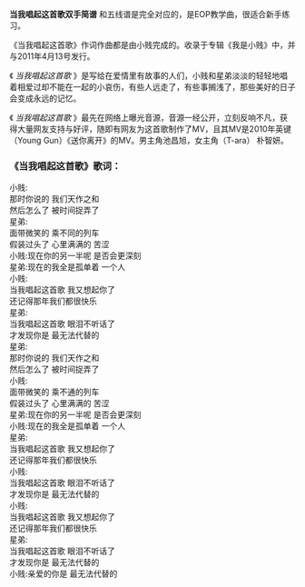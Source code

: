 

**当我唱起这首歌双手简谱** 和五线谱是完全对应的，是EOP教学曲，很适合新手练习。

《当我唱起这首歌》作词作曲都是由小贱完成的。收录于专辑《我是小贱》中，并与2011年4月13号发行。

《 _当我唱起这首歌_
》是写给在爱情里有故事的人们，小贱和星弟淡淡的轻轻地唱着相爱过却不能在一起的小哀伤，有些人远走了，有些事搁浅了，那些美好的日子会变成永远的记忆。

《 _当我唱起这首歌_
》最先在网络上曝光音源，音源一经公开，立刻反响不凡，获得大量网友支持与好评，随即有网友为这首歌制作了MV，且其MV是2010年英键（Young
Gun）《送你离开》的MV。男主角池昌旭，女主角（T-ara） 朴智妍。

### 《当我唱起这首歌》歌词：

小贱:  
那时你说的 我们天作之和  
然后怎么了 被时间捉弄了  
星弟:  
面带微笑的 乘不同的列车  
假装过头了 心里满满的 苦涩  
小贱:现在你的另一半呢 是否会更深刻  
星弟:现在的我全是孤单着 一个人  
小贱:  
当我唱起这首歌 我又想起你了  
还记得那年我们都很快乐  
星弟:  
当我唱起这首歌 眼泪不听话了  
才发现你是 最无法代替的  
星弟:  
那时你说的 我们天作之和  
然后怎么了 被时间捉弄了  
小贱:  
面带微笑的 乘不通的列车  
假装过头了 心里满满的 苦涩  
星弟:现在你的另一半呢 是否会更深刻  
小贱:现在的我全是孤单着 一个人  
星弟:  
当我唱起这首歌 我又想起你了  
还记得那年我们都很快乐  
小贱:  
当我唱起这首歌 眼泪不听话了  
才发现你是 最无法代替的  
小贱:  
当我唱起这首歌 我又想起你了  
还记得那年我们都很快乐  
星弟:  
当我唱起这首歌 眼泪不听话了  
才发现你是 最无法代替的  
小贱:亲爱的你是 最无法代替的


